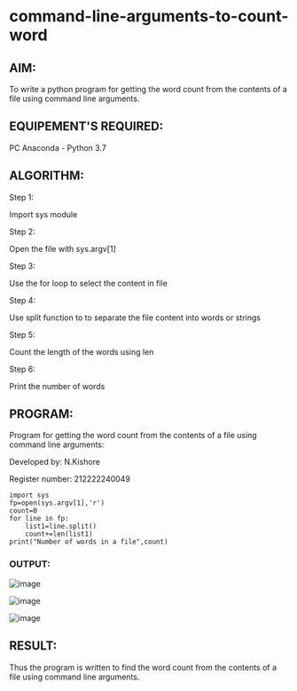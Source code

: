 # command-line-arguments-to-count-word
## AIM:
To write a python program for getting the word count from the contents of a file using command line arguments.
## EQUIPEMENT'S REQUIRED: 
PC
Anaconda - Python 3.7
## ALGORITHM: 

Step 1:

Import sys module

Step 2:

Open the file with sys.argv[1]

Step 3:

Use the for loop to select the content in file

Step 4:

Use split function to to separate the file content into words or strings

Step 5:

Count the length of the words using len

Step 6:

Print the number of words

## PROGRAM:
Program for getting the word count from the contents of a file using command line arguments:

Developed by: N.Kishore

Register number: 212222240049
```
import sys
fp=open(sys.argv[1],'r')
count=0
for line in fp:
    list1=line.split()
    count+=len(list1)
print("Number of words in a file",count)
```

### OUTPUT:

![image](https://github.com/nkishore2210/command-line-arguments-to-count-word/assets/118707090/a3a4bc39-d29a-430a-aef1-01129e61187d)

![image](https://github.com/nkishore2210/command-line-arguments-to-count-word/assets/118707090/0f4e47c9-f1c1-417c-aba5-34b1a3881f3e)

![image](https://github.com/nkishore2210/command-line-arguments-to-count-word/assets/118707090/104c1f23-71d7-421a-b591-3e26a4f4ceb0)

## RESULT:
Thus the program is written to find the word count from the contents of a file using command line arguments.
